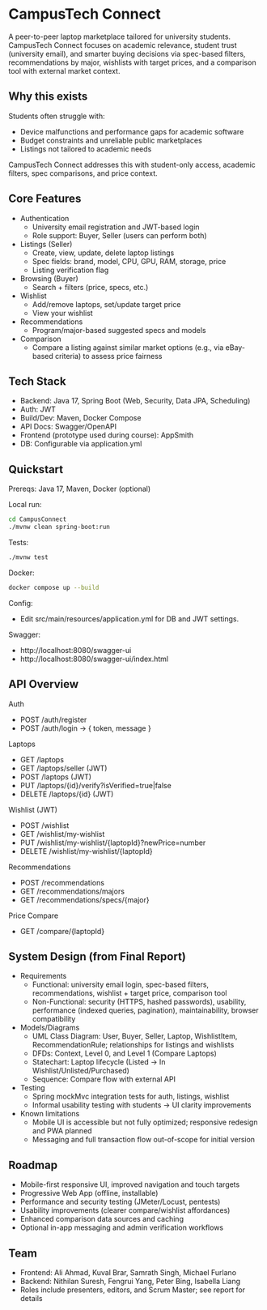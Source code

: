 # CampusTech Connect

A peer-to-peer laptop marketplace tailored for university students. CampusTech Connect focuses on academic relevance, student trust (university email), and smarter buying decisions via spec-based filters, recommendations by major, wishlists with target prices, and a comparison tool with external market context.

## Why this exists

Students often struggle with:
- Device malfunctions and performance gaps for academic software
- Budget constraints and unreliable public marketplaces
- Listings not tailored to academic needs

CampusTech Connect addresses this with student-only access, academic filters, spec comparisons, and price context.

## Core Features

- Authentication
  - University email registration and JWT-based login
  - Role support: Buyer, Seller (users can perform both)
- Listings (Seller)
  - Create, view, update, delete laptop listings
  - Spec fields: brand, model, CPU, GPU, RAM, storage, price
  - Listing verification flag
- Browsing (Buyer)
  - Search + filters (price, specs, etc.)
- Wishlist
  - Add/remove laptops, set/update target price
  - View your wishlist
- Recommendations
  - Program/major-based suggested specs and models
- Comparison
  - Compare a listing against similar market options (e.g., via eBay-based criteria) to assess price fairness

## Tech Stack

- Backend: Java 17, Spring Boot (Web, Security, Data JPA, Scheduling)
- Auth: JWT
- Build/Dev: Maven, Docker Compose
- API Docs: Swagger/OpenAPI
- Frontend (prototype used during course): AppSmith
- DB: Configurable via application.yml

## Quickstart

Prereqs: Java 17, Maven, Docker (optional)

Local run:
```bash
cd CampusConnect
./mvnw clean spring-boot:run
```

Tests:
```bash
./mvnw test
```

Docker:
```bash
docker compose up --build
```

Config:
- Edit src/main/resources/application.yml for DB and JWT settings.

Swagger:
- http://localhost:8080/swagger-ui
- http://localhost:8080/swagger-ui/index.html

## API Overview

Auth
- POST /auth/register
- POST /auth/login → { token, message }

Laptops
- GET /laptops
- GET /laptops/seller (JWT)
- POST /laptops (JWT)
- PUT /laptops/{id}/verify?isVerified=true|false
- DELETE /laptops/{id} (JWT)

Wishlist (JWT)
- POST /wishlist
- GET /wishlist/my-wishlist
- PUT /wishlist/my-wishlist/{laptopId}?newPrice=number
- DELETE /wishlist/my-wishlist/{laptopId}

Recommendations
- POST /recommendations
- GET /recommendations/majors
- GET /recommendations/specs/{major}

Price Compare
- GET /compare/{laptopId}

## System Design (from Final Report)

- Requirements
  - Functional: university email login, spec-based filters, recommendations, wishlist + target price, comparison tool
  - Non-Functional: security (HTTPS, hashed passwords), usability, performance (indexed queries, pagination), maintainability, browser compatibility
- Models/Diagrams
  - UML Class Diagram: User, Buyer, Seller, Laptop, WishlistItem, RecommendationRule; relationships for listings and wishlists
  - DFDs: Context, Level 0, and Level 1 (Compare Laptops)
  - Statechart: Laptop lifecycle (Listed → In Wishlist/Unlisted/Purchased)
  - Sequence: Compare flow with external API
- Testing
  - Spring mockMvc integration tests for auth, listings, wishlist
  - Informal usability testing with students → UI clarity improvements
- Known limitations
  - Mobile UI is accessible but not fully optimized; responsive redesign and PWA planned
  - Messaging and full transaction flow out-of-scope for initial version

## Roadmap

- Mobile-first responsive UI, improved navigation and touch targets
- Progressive Web App (offline, installable)
- Performance and security testing (JMeter/Locust, pentests)
- Usability improvements (clearer compare/wishlist affordances)
- Enhanced comparison data sources and caching
- Optional in-app messaging and admin verification workflows

## Team

- Frontend: Ali Ahmad, Kuval Brar, Samrath Singh, Michael Furlano
- Backend: Nithilan Suresh, Fengrui Yang, Peter Bing, Isabella Liang
- Roles include presenters, editors, and Scrum Master; see report for details
